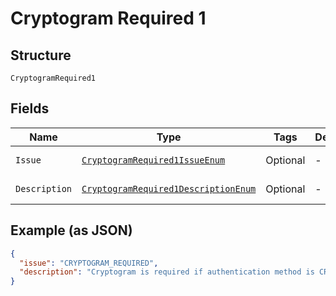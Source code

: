 
# Cryptogram Required 1

## Structure

`CryptogramRequired1`

## Fields

| Name | Type | Tags | Description | Getter | Setter |
|  --- | --- | --- | --- | --- | --- |
| `Issue` | [`CryptogramRequired1IssueEnum`](../../doc/models/cryptogram-required-1-issue-enum.md) | Optional | - | CryptogramRequired1IssueEnum getIssue() | setIssue(CryptogramRequired1IssueEnum issue) |
| `Description` | [`CryptogramRequired1DescriptionEnum`](../../doc/models/cryptogram-required-1-description-enum.md) | Optional | - | CryptogramRequired1DescriptionEnum getDescription() | setDescription(CryptogramRequired1DescriptionEnum description) |

## Example (as JSON)

```json
{
  "issue": "CRYPTOGRAM_REQUIRED",
  "description": "Cryptogram is required if authentication method is CRYPTOGRAM 3DS."
}
```

